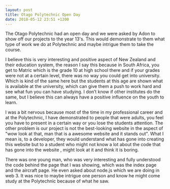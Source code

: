 ```yaml
---
layout: post
title: Otago Polytechnic Open Day
date: 2018-05-12 23:51 +1200
---
```


The Otago Polytechnic had an open day and we were asked by Adon to show off our projects to the year 13's. This would demonstrate to them what type of work we do at Polytechnic and maybe intrigue them to take the course. 

I believe this is very interesting and positive aspect of New Zealand and their education system, the reason I say this because in South Africa, you get to Matric which is the grade 10 at high school there and if your grades were not at a certain level, there was no way you could get into university. Which is kind of the same here but the students at this age are shown what is available at the university, which can give them a push to work hard and see what fun you can have studying. I don’t know if other institutes do the same, but I believe this can always have a positive influence on the youth to learn.

I was a bit nervous because most of the time in my professional career and at the Polytechnic, I have demonstrated to people that were adults, you feel you have to present in a certain way or you lose the students attention. The other problem is our project is not the best-looking website in the aspect of "wow look at that, man that is a awesome website and it stands out". What I mean is, to a developer, they would understand what has gone into creating this website but to a student who might not know a lot about the code that has gone into the website , might look at it and think it is boring. 

There was one young man, who was very interesting and fully understood the code behind the page that I was showing, which was the index page and the aircraft page. He even asked about node.js which we are doing in web 3. It was nice to maybe intrigue one person and know he might come study at the Polytechnic because of what he saw.  
